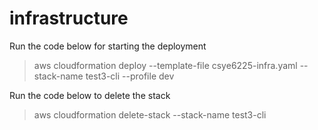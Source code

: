 # infrastructure

Run the code below for starting the deployment
> aws cloudformation deploy --template-file csye6225-infra.yaml --stack-name test3-cli --profile dev

Run the code below to delete the stack
> aws cloudformation delete-stack --stack-name test3-cli